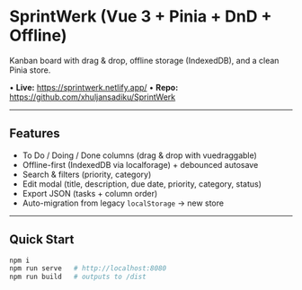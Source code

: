 # SprintWerk (Vue 3 + Pinia + DnD + Offline)

Kanban board with drag & drop, offline storage (IndexedDB), and a clean Pinia store.

•  **Live:** https://sprintwerk.netlify.app/ 
• **Repo:** https://github.com/xhuljansadiku/SprintWerk

---

## Features
- To Do / Doing / Done columns (drag & drop with vuedraggable)
- Offline-first (IndexedDB via localforage) + debounced autosave
- Search & filters (priority, category)
- Edit modal (title, description, due date, priority, category, status)
- Export JSON (tasks + column order)
- Auto-migration from legacy `localStorage` → new store

---

## Quick Start
```bash
npm i
npm run serve   # http://localhost:8080
npm run build   # outputs to /dist
